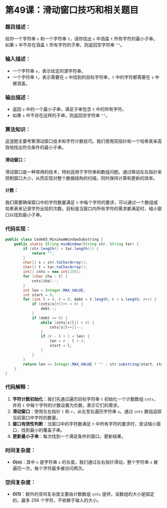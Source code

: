 # 第49课：滑动窗口技巧和相关题目

### **题目描述：**

给你一个字符串 `s` 和一个字符串 `t`，请你找出 `s` 中涵盖 `t` 所有字符的最小子串。如果 `s` 中不存在涵盖 `t` 所有字符的子串，则返回空字符串 `""`。

### **输入描述：**

- 一个字符串 `s`，表示给定的源字符串。
- 一个字符串 `t`，表示需要在 `s` 中找到的目标字符串，`t` 中的字符都需要在 `s` 中被涵盖。

### **输出描述：**

- 返回 `s` 中的一个最小子串，满足子串包含 `t` 中的所有字符。
- 如果 `s` 中不存在这样的子串，则返回空字符串 `""`。

### **算法知识：**

这道题主要考察滑动窗口技术和字符计数技巧。我们使用双指针和一个哈希表来高效地找出符合条件的最小子串。

#### 滑动窗口：

滑动窗口是一种常用的技术，特别适用于字符串和数组问题。通过移动左右指针来控制窗口大小，从而实现对整个数据结构的扫描，同时保持计算和更新的效率。

#### 计数：

我们需要确保窗口中的字符数量满足 `t` 中每个字符的要求，可以通过一个数组或哈希表来记录字符出现的次数。目标是当窗口内所有字符的需求都满足时，缩小窗口以找到最小子串。

### **代码实现：**

```java
public class Code03_MinimumWindowSubstring {
    public static String minWindow(String str, String tar) {
        if (str.length() < tar.length()) {
            return "";
        }
        char[] s = str.toCharArray();
        char[] t = tar.toCharArray();
        int[] cnts = new int[256];
        for (char cha : t) {
            cnts[cha]--;
        }
        int len = Integer.MAX_VALUE;
        int start = 0;
        for (int l = 0, r = 0, debt = t.length; r < s.length; r++) {
            if (cnts[s[r]]++ < 0) {
                debt--;
            }
            if (debt == 0) {
                while (cnts[s[l]] > 0) {
                    cnts[s[l++]]--;
                }
                if (r - l + 1 < len) {
                    len = r - l + 1;
                    start = l;
                }
            }
        }
        return len == Integer.MAX_VALUE ? "" : str.substring(start, start + len);
    }
}
```

### **代码解释：**

1. **字符计数初始化**：我们先通过遍历目标字符串 `t` 初始化一个计数数组 `cnts`，并将 `t` 中每个字符的计数设置为负数，表示它们的需求。
2. **滑动窗口**：使用左右指针 `l` 和 `r`，从左至右遍历字符串 `s`。通过 `cnts` 数组追踪当前窗口中字符的数量。
3. **窗口有效性判断**：当窗口中的字符数满足 `t` 中所有字符的要求时，尝试缩小窗口，找到最小的覆盖子串。
4. **更新最小子串**：每次找到一个满足条件的窗口，更新结果。

### **时间复杂度：**

- **O(n)**：其中 `n` 是字符串 `s` 的长度。我们通过左右指针滑动，整个字符串 `s` 被遍历一次，每个字符最多被访问两次。

### **空间复杂度：**

- **O(1)**：额外的空间复杂度主要由计数数组 `cnts` 提供，该数组的大小是固定的，最多 256 个字符，不依赖于输入的大小。